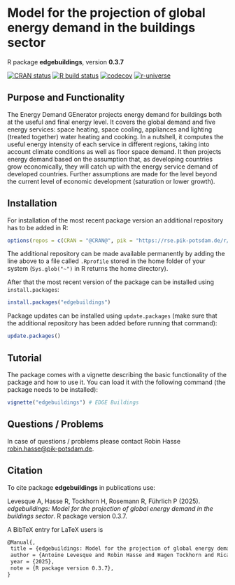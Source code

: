 # Model for the projection of global energy demand in the buildings sector

R package **edgebuildings**, version **0.3.7**

[![CRAN status](https://www.r-pkg.org/badges/version/edgebuildings)](https://cran.r-project.org/package=edgebuildings)  [![R build status](https://github.com/hagento/edgebuildings/workflows/check/badge.svg)](https://github.com/hagento/edgebuildings/actions) [![codecov](https://codecov.io/gh/hagento/edgebuildings/branch/master/graph/badge.svg)](https://app.codecov.io/gh/hagento/edgebuildings) [![r-universe](https://pik-piam.r-universe.dev/badges/edgebuildings)](https://pik-piam.r-universe.dev/builds)

## Purpose and Functionality


  The Energy Demand GEnerator projects energy demand for buildings both at the
  useful and final energy level. It covers the global demand and five energy services:
  space heating, space cooling, appliances and lighting (treated together) water heating
  and cooking. In a nutshell, it computes the useful energy intensity of each service
  in different regions, taking into account climate conditions as well as floor space
  demand. It then projects energy demand based on the assumption that, as developing
  countries grow economically, they will catch up with the energy service demand of
  developed countries. Further assumptions are made for the level beyond
  the current level of economic development (saturation or lower growth).


## Installation

For installation of the most recent package version an additional repository has to be added in R:

```r
options(repos = c(CRAN = "@CRAN@", pik = "https://rse.pik-potsdam.de/r/packages"))
```
The additional repository can be made available permanently by adding the line above to a file called `.Rprofile` stored in the home folder of your system (`Sys.glob("~")` in R returns the home directory).

After that the most recent version of the package can be installed using `install.packages`:

```r 
install.packages("edgebuildings")
```

Package updates can be installed using `update.packages` (make sure that the additional repository has been added before running that command):

```r 
update.packages()
```

## Tutorial

The package comes with a vignette describing the basic functionality of the package and how to use it. You can load it with the following command (the package needs to be installed):

```r
vignette("edgebuildings") # EDGE Buildings
```

## Questions / Problems

In case of questions / problems please contact Robin Hasse <robin.hasse@pik-potsdam.de>.

## Citation

To cite package **edgebuildings** in publications use:

Levesque A, Hasse R, Tockhorn H, Rosemann R, Führlich P (2025). _edgebuildings: Model for the projection of global energy demand in the buildings sector_. R package version 0.3.7.

A BibTeX entry for LaTeX users is

 ```latex
@Manual{,
  title = {edgebuildings: Model for the projection of global energy demand in the buildings sector},
  author = {Antoine Levesque and Robin Hasse and Hagen Tockhorn and Ricarda Rosemann and Pascal Führlich},
  year = {2025},
  note = {R package version 0.3.7},
}
```
